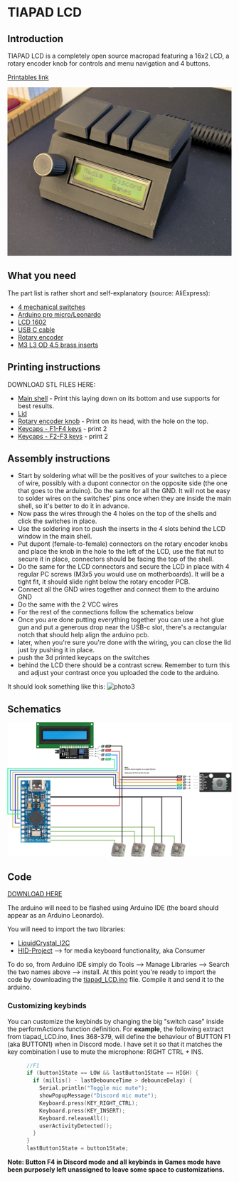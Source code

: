# TIAPAD LCD
## Introduction
TIAPAD LCD is a completely open source macropad featuring a 16x2 LCD, a rotary encoder knob for controls and menu navigation and 4 buttons.

[Printables link](https://github.com/littlefrank90/arduino/tree/main/tiapad_LCD#tiapad-lcd)

![photo1](https://raw.githubusercontent.com/littlefrank90/arduino/refs/heads/main/tiapad_LCD/photo1.jpg)

## What you need
The part list is rather short and self-explanatory (source: AliExpress):
* [4 mechanical switches](https://it.aliexpress.com/item/1005002378701948.html?spm=a2g0o.order_list.order_list_main.27.112e3696PeCfgK&gatewayAdapt=glo2ita)
* [Arduino pro micro/Leonardo](https://it.aliexpress.com/item/32846843498.html?spm=a2g0o.order_list.order_list_main.134.112e3696PeCfgK&gatewayAdapt=glo2ita)
* [LCD 1602](https://it.aliexpress.com/item/1005006964073869.html?spm=a2g0o.order_list.order_list_main.21.112e3696PeCfgK&gatewayAdapt=glo2ita)
* [USB C cable](https://it.aliexpress.com/item/1005007322156430.html?spm=a2g0o.order_list.order_list_main.10.112e3696PeCfgK&gatewayAdapt=glo2ita)
* [Rotary encoder](https://it.aliexpress.com/item/1005005559054521.html?spm=a2g0o.order_list.order_list_main.279.45863696TzvKPF&gatewayAdapt=glo2ita)
* [M3 L3 OD 4.5 brass inserts](https://it.aliexpress.com/item/1005006071488810.html?spm=a2g0o.productlist.main.1.354939c2ZqYKdq&algo_pvid=17390cb9-c79d-4282-9f6d-2deae5a9d825&algo_exp_id=17390cb9-c79d-4282-9f6d-2deae5a9d825-0&pdp_ext_f=%7B%22order%22%3A%224967%22%2C%22eval%22%3A%221%22%7D&pdp_npi=4%40dis%21EUR%212.95%212.54%21%21%2121.79%2118.74%21%40%2112000035595774900%21sea%21IT%214619657392%21X&curPageLogUid=kkTOv7SxkufB&utparam-url=scene%3Asearch%7Cquery_from%3A)

## Printing instructions
DOWNLOAD STL FILES HERE:
* [Main shell](tiapad_LCD.stl) - Print this laying down on its bottom and use supports for best results.
* [Lid](tiapad_LCD_lid.stl)
* [Rotary encoder knob](rotary_encoder_knob.stl) - Print on its head, with the hole on the top.
* [Keycaps - F1-F4 keys](keycaps_tiapad_lcd_f1_f4.stl) - print 2
* [Keycaps - F2-F3 keys](keycaps_tiapad_lcd_f2_f3.stl) - print 2

## Assembly instructions
- Start by soldering what will be the positives of your switches to a piece of wire, possibly with a dupont connector on the opposite side (the one that goes to the arduino). Do the same for all the GND.
It will not be easy to solder wires on the switches' pins once when they are inside the main shell, so it's better to do it in advance.
- Now pass the wires through the 4 holes on the top of the shells and click the switches in place.
- Use the soldering iron to push the inserts in the 4 slots behind the LCD window in the main shell.
- Put dupont (female-to-female) connectors on the rotary encoder knobs and place the knob in the hole to the left of the LCD, use the flat nut to secure it in place, connectors should be facing the top of the shell.
- Do the same for the LCD connectors and secure the LCD in place with 4 regular PC screws (M3x5 you would use on motherboards). It will be a tight fit, it should slide right below the rotary encoder PCB.
- Connect all the GND wires together and connect them to the arduino GND
- Do the same with the 2 VCC wires
- For the rest of the connections follow the schematics below
- Once you are done putting everything together you can use a hot glue gun and put a generous drop near the USB-c slot, there's a rectangular notch that should help align the arduino pcb.
- later, when you're sure you're done with the wiring, you can close the lid just by pushing it in place.
- push the 3d printed keycaps on the switches
- behind the LCD there should be a contrast screw. Remember to turn this and adjust your contrast once you uploaded the code to the arduino.

It should look something like this:
![photo3](https://raw.githubusercontent.com/littlefrank90/arduino/refs/heads/main/tiapad_LCD/photo3.jpg)

## Schematics
![schematics](https://github.com/littlefrank90/arduino/blob/main/tiapad_LCD/schematics.png?raw=true)

## Code
[DOWNLOAD HERE](tiapad_LCD.ino)

The arduino will need to be flashed using Arduino IDE (the board should appear as an Arduino Leonardo).

You will need to import the two libraries:
* [LiquidCrystal_I2C](https://github.com/johnrickman/LiquidCrystal_I2C)
* [HID-Project](https://github.com/NicoHood/HID) --> for media keyboard functionality, aka Consumer

To do so, from Arduino IDE simply do Tools --> Manage Libraries --> Search the two names above --> install.
At this point you're ready to import the code by downloading the [tiapad_LCD.ino](tiapad_LCD.ino) file.
Compile it and send it to the arduino.

### Customizing keybinds
You can customize the keybinds by changing the big "switch case" inside the performActions function definition.
For **example**, the following extract from tiapad_LCD.ino, lines 368-379, will define the behaviour of BUTTON F1 (aka BUTTON1) when in Discord mode.
I have set it so that it matches the key combination I use to mute the microphone: RIGHT CTRL + INS.

```C++
      //F1
      if (button1State == LOW && lastButton1State == HIGH) {
        if (millis() - lastDebounceTime > debounceDelay) {
          Serial.println("Toggle mic mute");
          showPopupMessage("Discord mic mute");
          Keyboard.press(KEY_RIGHT_CTRL);
          Keyboard.press(KEY_INSERT);
          Keyboard.releaseAll();
          userActivityDetected();
        }
      }
      lastButton1State = button1State;
```
**Note: Button F4 in Discord mode and all keybinds in Games mode have been purposely left unassigned to leave some space to customizations.**
